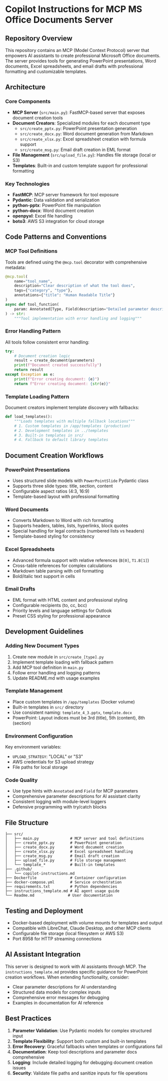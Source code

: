 # Copilot Instructions for MCP MS Office Documents Server

## Repository Overview

This repository contains an MCP (Model Context Protocol) server that empowers AI assistants to create professional Microsoft Office documents. The server provides tools for generating PowerPoint presentations, Word documents, Excel spreadsheets, and email drafts with professional formatting and customizable templates.

## Architecture

### Core Components

- **MCP Server** (`src/main.py`): FastMCP-based server that exposes document creation tools
- **Document Creators**: Specialized modules for each document type
  - `src/create_pptx.py`: PowerPoint presentation generation
  - `src/create_docx.py`: Word document generation from Markdown
  - `src/create_xlsx.py`: Excel spreadsheet creation with formula support
  - `src/create_msg.py`: Email draft creation in EML format
- **File Management** (`src/upload_file.py`): Handles file storage (local or S3)
- **Templates**: Built-in and custom template support for professional formatting

### Key Technologies

- **FastMCP**: MCP server framework for tool exposure
- **Pydantic**: Data validation and serialization
- **python-pptx**: PowerPoint file manipulation
- **python-docx**: Word document creation
- **openpyxl**: Excel file handling
- **boto3**: AWS S3 integration for cloud storage

## Code Patterns and Conventions

### MCP Tool Definitions

Tools are defined using the `@mcp.tool` decorator with comprehensive metadata:

```python
@mcp.tool(
    name="tool_name",
    description="Clear description of what the tool does",
    tags={"category", "type"},
    annotations={"title": "Human Readable Title"}
)
async def tool_function(
    param: Annotated[Type, Field(description="Detailed parameter description")]
) -> str:
    """Tool implementation with error handling and logging"""
```

### Error Handling Pattern

All tools follow consistent error handling:

```python
try:
    # Document creation logic
    result = create_document(parameters)
    print(f"Document created successfully")
    return result
except Exception as e:
    print(f"Error creating document: {e}")
    return f"Error creating document: {str(e)}"
```

### Template Loading Pattern

Document creators implement template discovery with fallbacks:

```python
def load_templates():
    """Loads templates with multiple fallback locations"""
    # 1. Custom templates in /app/templates (production)
    # 2. Development templates in ../templates
    # 3. Built-in templates in src/
    # 4. Fallback to default library templates
```

## Document Creation Workflows

### PowerPoint Presentations

- Uses structured slide models with `PowerPointSlide` Pydantic class
- Supports three slide types: title, section, content
- Configurable aspect ratios (4:3, 16:9)
- Template-based layout with professional formatting

### Word Documents

- Converts Markdown to Word with rich formatting
- Supports headers, tables, lists, hyperlinks, block quotes
- Special handling for legal contracts (numbered lists vs headers)
- Template-based styling for consistency

### Excel Spreadsheets

- Advanced formula support with relative references (`B[0]`, `T1.B[1]`)
- Cross-table references for complex calculations
- Markdown table parsing with cell formatting
- Bold/italic text support in cells

### Email Drafts

- EML format with HTML content and professional styling
- Configurable recipients (to, cc, bcc)
- Priority levels and language settings for Outlook
- Preset CSS styling for professional appearance

## Development Guidelines

### Adding New Document Types

1. Create new module in `src/create_[type].py`
2. Implement template loading with fallback pattern
3. Add MCP tool definition in `main.py`
4. Follow error handling and logging patterns
5. Update README.md with usage examples

### Template Management

- Place custom templates in `/app/templates` (Docker volume)
- Built-in templates in `src/` directory
- Use consistent naming: `template_4_3.pptx`, `template.docx`
- PowerPoint: Layout indices must be 3rd (title), 5th (content), 8th (section)

### Environment Configuration

Key environment variables:
- `UPLOAD_STRATEGY`: "LOCAL" or "S3"
- AWS credentials for S3 upload strategy
- File paths for local storage

### Code Quality

- Use type hints with `Annotated` and `Field` for MCP parameters
- Comprehensive parameter descriptions for AI assistant clarity
- Consistent logging with module-level loggers
- Defensive programming with try/catch blocks

## File Structure

```
├── src/
│   ├── main.py              # MCP server and tool definitions
│   ├── create_pptx.py       # PowerPoint generation
│   ├── create_docx.py       # Word document creation
│   ├── create_xlsx.py       # Excel spreadsheet handling
│   ├── create_msg.py        # Email draft creation
│   ├── upload_file.py       # File storage management
│   └── template_*           # Built-in templates
├── .github/
│   └── copilot-instructions.md
├── Dockerfile               # Container configuration
├── docker-compose.yml       # Service orchestration
├── requirements.txt         # Python dependencies
├── instructions_template.md # AI agent usage guide
└── Readme.md               # User documentation
```

## Testing and Deployment

- Docker-based deployment with volume mounts for templates and output
- Compatible with LibreChat, Claude Desktop, and other MCP clients
- Configurable file storage (local filesystem or AWS S3)
- Port 8958 for HTTP streaming connections

## AI Assistant Integration

This server is designed to work with AI assistants through MCP. The `instructions_template.md` provides specific guidance for PowerPoint creation workflows. When extending functionality, consider:

- Clear parameter descriptions for AI understanding
- Structured data models for complex inputs
- Comprehensive error messages for debugging
- Examples in documentation for AI reference

## Best Practices

1. **Parameter Validation**: Use Pydantic models for complex structured input
2. **Template Flexibility**: Support both custom and built-in templates
3. **Error Recovery**: Graceful fallbacks when templates or configurations fail
4. **Documentation**: Keep tool descriptions and parameter docs comprehensive
5. **Logging**: Include detailed logging for debugging document creation issues
6. **Security**: Validate file paths and sanitize inputs for file operations